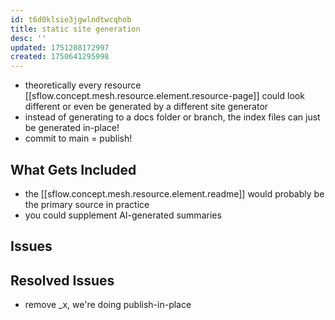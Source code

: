 ```yaml
---
id: t6d0klsie3jgwlndtwcqhob
title: static site generation
desc: ''
updated: 1751208172997
created: 1750641295998
---
```


- theoretically every resource [[sflow.concept.mesh.resource.element.resource-page]] could look
  different or even be generated by a different site generator
- instead of generating to a docs folder or branch, the index files can just be
  generated in-place!
- commit to main = publish!

## What Gets Included

- the [[sflow.concept.mesh.resource.element.readme]] would probably be the primary source in practice
- you could supplement AI-generated summaries

## Issues

## Resolved Issues

- remove _x, we're doing publish-in-place